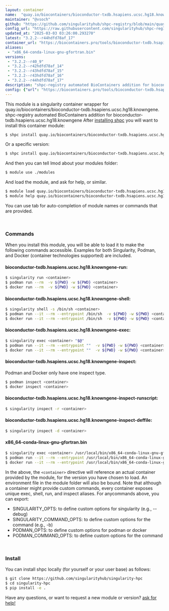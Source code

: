 ```yaml
---
layout: container
name:  "quay.io/biocontainers/bioconductor-txdb.hsapiens.ucsc.hg18.knowngene"
maintainer: "@vsoch"
github: "https://github.com/singularityhub/shpc-registry/blob/main/quay.io/biocontainers/bioconductor-txdb.hsapiens.ucsc.hg18.knowngene/container.yaml"
config_url: "https://raw.githubusercontent.com/singularityhub/shpc-registry/main/quay.io/biocontainers/bioconductor-txdb.hsapiens.ucsc.hg18.knowngene/container.yaml"
updated_at: "2025-03-03 03:26:00.293270"
latest: "3.2.2--r44hdfd78af_17"
container_url: "https://biocontainers.pro/tools/bioconductor-txdb.hsapiens.ucsc.hg18.knowngene"
aliases:
 - "x86_64-conda-linux-gnu-gfortran.bin"
versions:
 - "3.2.2--r40_9"
 - "3.2.2--r42hdfd78af_14"
 - "3.2.2--r43hdfd78af_15"
 - "3.2.2--r43hdfd78af_16"
 - "3.2.2--r44hdfd78af_17"
description: "shpc-registry automated BioContainers addition for bioconductor-txdb.hsapiens.ucsc.hg18.knowngene"
config: {"url": "https://biocontainers.pro/tools/bioconductor-txdb.hsapiens.ucsc.hg18.knowngene", "maintainer": "@vsoch", "description": "shpc-registry automated BioContainers addition for bioconductor-txdb.hsapiens.ucsc.hg18.knowngene", "latest": {"3.2.2--r44hdfd78af_17": "sha256:efd33e8394bf113c6c09651f220d13bc11b3f044c42637935e638376c81ac4ef"}, "tags": {"3.2.2--r40_9": "sha256:c1ee7af71dd5efdfa491302da0cd86e441a8d2bccdc1b1c92166a2ba09f6be32", "3.2.2--r42hdfd78af_14": "sha256:9c4841299fd129d265a411b3d6831c559a8119a8aa2ca1256bc8aae3035f31b6", "3.2.2--r43hdfd78af_15": "sha256:d7a33ab04d6decf72ad215ee70ce55b229e523f89474ef9e08966d16d45e8df6", "3.2.2--r43hdfd78af_16": "sha256:d80d74586053a9ed73c60e6735aab65dcb7ba1d8c653d03d2ca71c4c8f468c09", "3.2.2--r44hdfd78af_17": "sha256:efd33e8394bf113c6c09651f220d13bc11b3f044c42637935e638376c81ac4ef"}, "docker": "quay.io/biocontainers/bioconductor-txdb.hsapiens.ucsc.hg18.knowngene", "aliases": {"x86_64-conda-linux-gnu-gfortran.bin": "/usr/local/bin/x86_64-conda-linux-gnu-gfortran.bin"}}
---
```


This module is a singularity container wrapper for quay.io/biocontainers/bioconductor-txdb.hsapiens.ucsc.hg18.knowngene.
shpc-registry automated BioContainers addition for bioconductor-txdb.hsapiens.ucsc.hg18.knowngene
After [installing shpc](#install) you will want to install this container module:


```bash
$ shpc install quay.io/biocontainers/bioconductor-txdb.hsapiens.ucsc.hg18.knowngene
```

Or a specific version:

```bash
$ shpc install quay.io/biocontainers/bioconductor-txdb.hsapiens.ucsc.hg18.knowngene:3.2.2--r44hdfd78af_17
```

And then you can tell lmod about your modules folder:

```bash
$ module use ./modules
```

And load the module, and ask for help, or similar.

```bash
$ module load quay.io/biocontainers/bioconductor-txdb.hsapiens.ucsc.hg18.knowngene/3.2.2--r44hdfd78af_17
$ module help quay.io/biocontainers/bioconductor-txdb.hsapiens.ucsc.hg18.knowngene/3.2.2--r44hdfd78af_17
```

You can use tab for auto-completion of module names or commands that are provided.

<br>

### Commands

When you install this module, you will be able to load it to make the following commands accessible.
Examples for both Singularity, Podman, and Docker (container technologies supported) are included.

#### bioconductor-txdb.hsapiens.ucsc.hg18.knowngene-run:

```bash
$ singularity run <container>
$ podman run --rm  -v ${PWD} -w ${PWD} <container>
$ docker run --rm  -v ${PWD} -w ${PWD} <container>
```

#### bioconductor-txdb.hsapiens.ucsc.hg18.knowngene-shell:

```bash
$ singularity shell -s /bin/sh <container>
$ podman run --it --rm --entrypoint /bin/sh  -v ${PWD} -w ${PWD} <container>
$ docker run --it --rm --entrypoint /bin/sh  -v ${PWD} -w ${PWD} <container>
```

#### bioconductor-txdb.hsapiens.ucsc.hg18.knowngene-exec:

```bash
$ singularity exec <container> "$@"
$ podman run --it --rm --entrypoint ""  -v ${PWD} -w ${PWD} <container> "$@"
$ docker run --it --rm --entrypoint ""  -v ${PWD} -w ${PWD} <container> "$@"
```

#### bioconductor-txdb.hsapiens.ucsc.hg18.knowngene-inspect:

Podman and Docker only have one inspect type.

```bash
$ podman inspect <container>
$ docker inspect <container>
```

#### bioconductor-txdb.hsapiens.ucsc.hg18.knowngene-inspect-runscript:

```bash
$ singularity inspect -r <container>
```

#### bioconductor-txdb.hsapiens.ucsc.hg18.knowngene-inspect-deffile:

```bash
$ singularity inspect -d <container>
```


#### x86_64-conda-linux-gnu-gfortran.bin

```bash
$ singularity exec <container> /usr/local/bin/x86_64-conda-linux-gnu-gfortran.bin
$ podman run --it --rm --entrypoint /usr/local/bin/x86_64-conda-linux-gnu-gfortran.bin   -v ${PWD} -w ${PWD} <container> -c " $@"
$ docker run --it --rm --entrypoint /usr/local/bin/x86_64-conda-linux-gnu-gfortran.bin   -v ${PWD} -w ${PWD} <container> -c " $@"
```



In the above, the `<container>` directive will reference an actual container provided
by the module, for the version you have chosen to load. An environment file in the
module folder will also be bound. Note that although a container
might provide custom commands, every container exposes unique exec, shell, run, and
inspect aliases. For anycommands above, you can export:

 - SINGULARITY_OPTS: to define custom options for singularity (e.g., --debug)
 - SINGULARITY_COMMAND_OPTS: to define custom options for the command (e.g., -b)
 - PODMAN_OPTS: to define custom options for podman or docker
 - PODMAN_COMMAND_OPTS: to define custom options for the command

<br>

### Install

You can install shpc locally (for yourself or your user base) as follows:

```bash
$ git clone https://github.com/singularityhub/singularity-hpc
$ cd singularity-hpc
$ pip install -e .
```

Have any questions, or want to request a new module or version? [ask for help!](https://github.com/singularityhub/singularity-hpc/issues)